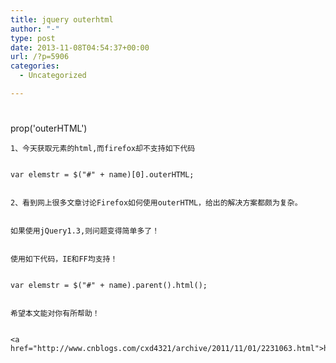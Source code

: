 ```yaml
---
title: jquery outerhtml
author: "-"
type: post
date: 2013-11-08T04:54:37+00:00
url: /?p=5906
categories:
  - Uncategorized

---
```

# 

prop('outerHTML')


  
    1、今天获取元素的html,而firefox却不支持如下代码
  
  
    var elemstr = $("#" + name)[0].outerHTML;
  
  
    2、看到网上很多文章讨论Firefox如何使用outerHTML，给出的解决方案都颇为复杂。
  
  
    如果使用jQuery1.3,则问题变得简单多了！
  
  
    使用如下代码，IE和FF均支持！
  
  
    var elemstr = $("#" + name).parent().html();
  
  
    希望本文能对你有所帮助！
  
  
    <a href="http://www.cnblogs.com/cxd4321/archive/2011/11/01/2231063.html">http://www.cnblogs.com/cxd4321/archive/2011/11/01/2231063.html</a>
  
